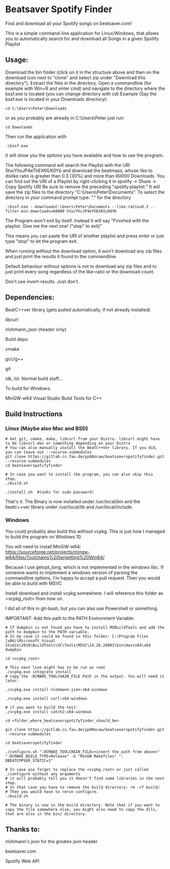 <h1>Beatsaver Spotify Finder</h1>
Find and download all your Spotify songs on beatsaver.com!

This is a simple command-line application for Linux/Windows, that allows you to automatically search for and download all Songs in a given Spotify Playlist

<h2>Usage:</h2>
Download the bin folder (click on it in the structure above and then on the
download icon next to "clone" and select zip under "Download this directory").
Extract the files in the directory.
Open a commandline (for example with Win+R and enter cmd) and navigate to the
directory where the bssf.exe is located (you can change directory with cd)
Example (Say the bssf.exe is located in your Downloads directory):

`cd C:\Users\Peter\Downloads`

or as you probably are already in C:\Users\Peter just run:

`cd Downloads`

Then run the application with 

`.\bssf.exe`

It will show you the options you have available and how to use the program.

The following command will search the Playlist with the URI 5tucYhsJP4eThEX6ILK0Yb
and download the beatmaps, whose like to dislike ratio is greater than 0.3 (30%) and more than 60000 Downloads.
You can find out the URI of a Playlist by right-clicking it in spotify -> Share -> Copy Spotify URI
Be sure to remove the preceding "spotify:playlist:"
It will save the zip files to the directory "C:\Users\Peter\Documents".
To select the directory in your command prompt type: "." for the directory

`.\bssf.exe --download=C:\Users\Peter\Documents --like-ratio=0.3 --filter-min-downloads=60000 5tucYhsJP4eThEX6ILK0Yb`

The Program won't exit by itself. Instead it will say "Finished with the playlist. Give me the next one! ("stop" to exit)"

This means you can paste the URI of another playlist and press enter or just type "stop" to let the program exit.

When running without the download option, it won't download any zip files and just print the results it found to the commandline.

Default behaviour without options is not to download any zip files and to just
print every song regardless of the like-ratio or the download count.

Don't use invert-results. Just don't.

<h2>Dependencies:</h2>

BeatC++ver library (gets pulled automatically, if not already installed)

libcurl

nlohmann_json (header only)

Build deps:

cmake

gcc/g++

git

idk, lol. Normal build stuff...

To build for Windows:

MinGW-w64
Visual Studio Build Tools for C++

<h2>Build Instructions</h2>
<h3>Linux (Maybe also Mac and BSD)</h3>

```
# Get git, cmake, make, libcurl from your Distro. libcurl might have to be libcurl-dev or something depending on your Distro
# You can also manually install the BeatC++Ver library. If you did, you can leave out --recurse-submodules
git clone https://gitlab.cs.fau.de/yp98ocaw/beatsaverspotifyfinder.git --recurse-submodules
cd beatsaverspotifyfinder

# In case you want to install the program, you can also skip this step.
./build.sh

./install.sh  #(asks for sudo password)
```

That's it. The Binary is now installed under /usr/local/bin and the beatc++ver library under /usr/local/lib and /usr/local/include.

<h3>Windows</h3>
You could probably also build this without vcpkg. This is just how I managed to build the program on Windows 10.

You will need to install MinGW-w64: https://sourceforge.net/projects/mingw-w64/files/Toolchains%20targetting%20Win64/

Because I use getopt_long, which is not implemented in the windows libc. If someone wants to implement a windows version of parsing the commandline options, I'm happy to accept a pull request. Then you would be able to build with MSVC

Install download and install vcpkg somewhere. I will reference this folder as <vcpkg_root> from now on.

I did all of this in git-bash, but you can also use Powershell or something.

IMPORTANT:
Add this path to the PATH Environment Variable:


```
# If dumpbin is not found you have to install MSBuildTools and add the path to dumpbin to the PATH variable.
# In my case it could be found in this folder: C:\Program Files (x86)\Microsoft Visual Studio\2019\BuildTools\VC\Tools\MSVC\14.26.28801\bin\Hostx64\x64
dumpbin

cd <vcpkg_root>

# This next line might has to be run as root
./vcpkg.exe integrate install
# Copy the -DCMAKE_TOOLCHAIN_FILE Path in the output. You will need it later.

./vcpkg.exe install nlohmann-json:x64-windows

./vcpkg.exe install curl:x64-windows

# if you want to build the test:
./vcpkg.exe install catch2:x64-windows

cd <folder_where_beatsaverspotifyfinder_should_be>

git clone https://gitlab.cs.fau.de/yp98ocaw/beatsaverspotifyfinder.git --recurse-submodules

cd beatsaverspotifyfinder

./configure.sh "-DCMAKE_TOOLCHAIN_FILE=<insert the path from above>"  "-DCMAKE_BUILD_TYPE=Release" -G "MinGW Makefiles" "-DBEATCPPVER_STATIC=1"

# In case you forgot to replace the <vcpkg_root> or just called ./configure without any arguments
# it will probably tell you it doesn't find some libraries in the next step.
# In that case you have to remove the build directory: rm -rf build/
# Then you would have to rerun configure.
./build.sh

# The binary is now in the build directory. Note that if you want to copy the file somewhere else, you might also need to copy the dlls, that are also in the bin/ directory.
```


<h2>Thanks to:</h2>
nlohmann's json for the greates json header

beatsaver.com

Spotify Web API
